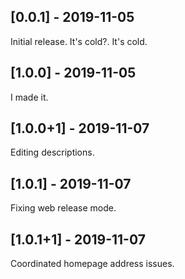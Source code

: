## [0.0.1] - 2019-11-05

Initial release.
It's cold?. It's cold.

## [1.0.0] - 2019-11-05
I made it.

## [1.0.0+1] - 2019-11-07
Editing descriptions.

## [1.0.1] - 2019-11-07
Fixing web release mode.

## [1.0.1+1] - 2019-11-07
Coordinated homepage address issues.